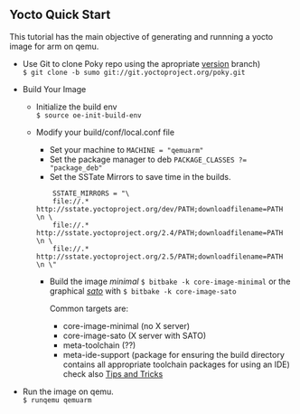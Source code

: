 ## Yocto Quick Start

This tutorial has the main objective of generating and runnning a yocto image for arm on qemu.

- Use Git to clone Poky repo using the apropriate [version](https://wiki.yoctoproject.org/wiki/Releases) branch)  
```$ git clone -b sumo git://git.yoctoproject.org/poky.git```
- Build Your Image
    - Initialize the build env  
    ```$ source oe-init-build-env```
    - Modify your build/conf/local.conf file  
        - Set your machine to ```MACHINE = "qemuarm"```
        - Set the package manager to deb ```PACKAGE_CLASSES ?= "package_deb"```
        - Set the SSTate Mirrors to save time in the builds.  
        
        ```
            SSTATE_MIRRORS = "\
            file://.* http://sstate.yoctoproject.org/dev/PATH;downloadfilename=PATH \n \
            file://.* http://sstate.yoctoproject.org/2.4/PATH;downloadfilename=PATH \n \
            file://.* http://sstate.yoctoproject.org/2.5/PATH;downloadfilename=PATH \n \"
        ```       
        - Build the image  *minimal* ```$ bitbake -k core-image-minimal```  or the graphical [*sato*](https://en.wikipedia.org/wiki/OpenedHand) with ```$ bitbake -k core-image-sato```

            Common targets are:
            - core-image-minimal (no X server)
            - core-image-sato (X server with SATO)
            - meta-toolchain (??)
            - meta-ide-support (package for ensuring the build directory contains all appropriate toolchain packages for using an IDE) check also [Tips and Tricks](https://wiki.yoctoproject.org/wiki/TipsAndTricks/RunningEclipseAgainstBuiltImage)
        
- Run the image on qemu.  
```$ runqemu qemuarm ```